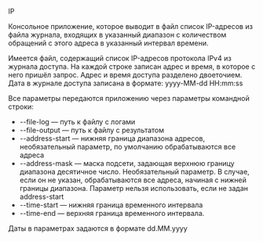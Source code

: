 IP

Консольное приложение, которое  выводит в файл список IP-адресов из файла журнала, входящих в указанный диапазон с количеством обращений с этого адреса в указанный интервал времени.

Имеется файл, содержащий список IP-адресов протокола IPv4 из журнала доступа. На каждой строке записан адрес и время, в которое с него пришёл запрос.
Адрес и время доступа разделено двоеточием. 
Дата в журнале доступа записана в формате: yyyy-MM-dd HH:mm:ss

Все параметры передаются приложению через параметры командной строки:

- --file-log — путь к файлу с логами
- --file-output — путь к файлу с результатом
- --address-start —  нижняя граница диапазона адресов, необязательный параметр, по умолчанию обрабатываются все адреса
- --address-mask — маска подсети, задающая верхнюю границу диапазона десятичное число. Необязательный параметр. В случае, если он не указан, обрабатываются все адреса, начиная с нижней границы диапазона. Параметр нельзя использовать, если не задан address-start
- --time-start —  нижняя граница временного интервала
- --time-end — верхняя граница временного интервала.

Даты в параметрах задаются в формате dd.MM.yyyy

